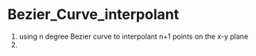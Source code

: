 # Bezier_Curve_interpolant
1.  using n degree Bezier curve to interpolant n+1 points on the x-y plane
2.  
